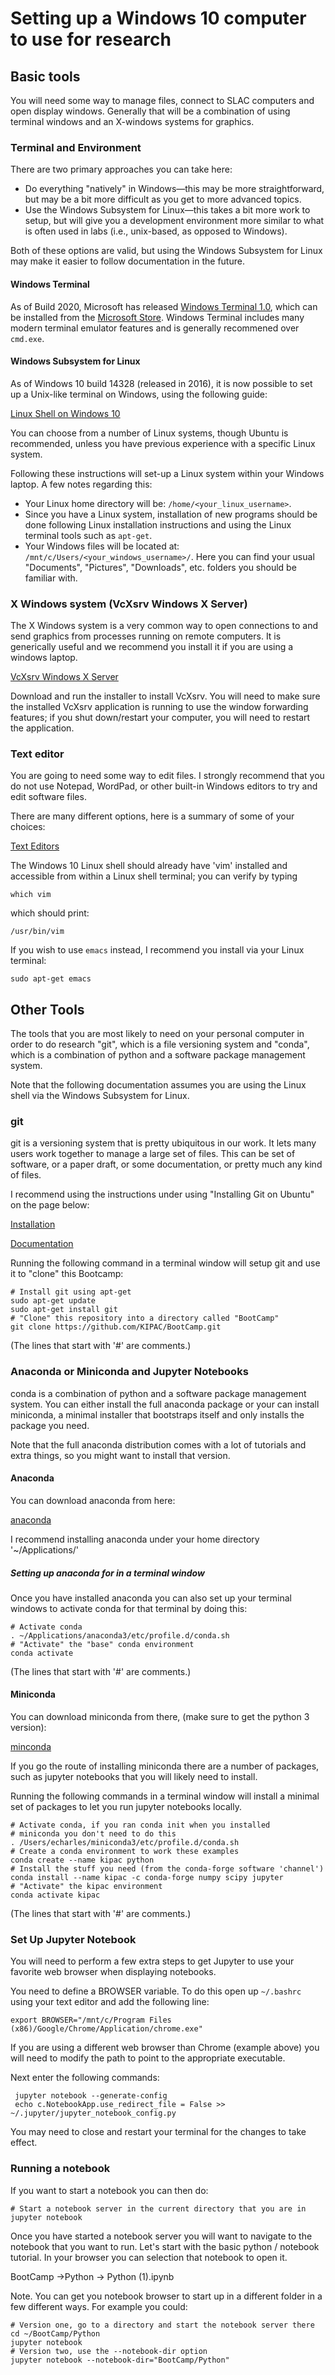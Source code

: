 # Setting up a Windows 10 computer to use for research

## Basic tools

You will need some way to manage files, connect to SLAC computers and
open display windows.  Generally that will be a combination of using
terminal windows and an X-windows systems for graphics.

### Terminal and Environment

There are two primary approaches you can take here:
- Do everything "natively" in Windows—this may be more straightforward, but may be a bit more difficult as you get to more advanced topics.
- Use the Windows Subsystem for Linux—this takes a bit more work to setup, but will give you a development environment more similar to what is often used in labs (i.e., unix-based, as opposed to Windows).

Both of these options are valid, but using the Windows Subsystem for Linux may make it easier to follow documentation in the future.

#### Windows Terminal

As of Build 2020, Microsoft has released [Windows Terminal 1.0](https://devblogs.microsoft.com/commandline/windows-terminal-1-0/), which can be installed from the [Microsoft Store](https://www.microsoft.com/en-us/p/windows-terminal/9n0dx20hk701?rtc=1&activetab=pivot:overviewtab).
Windows Terminal includes many modern terminal emulator features and is generally recommened over `cmd.exe`.

#### Windows Subsystem for Linux

As of Windows 10 build 14328 (released in 2016), it is now possible to set up a
Unix-like terminal on Windows, using the following guide:

[Linux Shell on Windows 10](https://www.howtogeek.com/249966/how-to-install-and-use-the-linux-bash-shell-on-windows-10/)

You can choose from a number of Linux systems, though Ubuntu is recommended, unless you have previous experience
with a specific Linux system.

Following these instructions will set-up a Linux system within your Windows laptop. A few notes regarding this:
* Your Linux home directory will be: `/home/<your_linux_username>`. 
* Since you have a Linux system, installation of new programs should be done following Linux installation
  instructions and using the Linux terminal tools such as `apt-get`.
* Your Windows files will be located at: `/mnt/c/Users/<your_windows_username>/`. Here you can find your usual "Documents",
  "Pictures", "Downloads", etc. folders you should be familiar with.


### X Windows system (VcXsrv Windows X Server)

The X Windows system is a very common way to open connections to and send graphics from processes running on remote computers.   It is generically useful and
we recommend you install it if you are using a windows laptop.

[VcXsrv Windows X Server](https://sourceforge.net/projects/vcxsrv/)

Download and run the installer to install VcXsrv. You will need to make sure the installed VcXsrv application is running to use the window
forwarding features; if you shut down/restart your computer, you will need to restart the application.


### Text editor

You are going to need some way to edit files.   I strongly recommend
that you do not use Notepad, WordPad, or other built-in Windows editors to try and edit software files.

There are many different options, here is a summary of some of your
choices:

[Text Editors](text_editors.md)

The Windows 10 Linux shell should already have 'vim' installed and accessible from within a Linux shell terminal; you can verify by typing

`which vim`

which should print: 

`/usr/bin/vim`

If you wish to use `emacs` instead, I recommend you install via your Linux terminal:

`sudo apt-get emacs`


## Other Tools

The tools that you are most likely to need on your personal computer
in order to do research "git", which is a file versioning system and
"conda", which is a combination of python and a software package management system.

Note that the following documentation assumes you are using the Linux shell via the Windows Subsystem for Linux.

### git

git is a versioning system that is pretty ubiquitous in our
work.  It lets many users work together to manage a large set of
files.  This can be set of software, or a paper draft, or some
documentation, or pretty much any kind of files. 

I recommend using the instructions under using "Installing Git on Ubuntu" on the page below:

[Installation](https://phoenixnap.com/kb/how-to-install-git-on-ubuntu)

[Documentation](https://xkcd.com/1597)

Running the following command in a terminal window will setup git and
use it to "clone" this Bootcamp:

    # Install git using apt-get
    sudo apt-get update
    sudo apt-get install git
    # "Clone" this repository into a directory called "BootCamp"
    git clone https://github.com/KIPAC/BootCamp.git


(The lines that start with '#' are comments.)
   

### Anaconda or Miniconda and Jupyter Notebooks

conda is a combination of python and a software package management
system.   You can either install the full anaconda package or your can
install miniconda, a minimal installer that bootstraps itself and only installs the package you need.

Note that the full anaconda distribution comes with a lot of tutorials
and extra things, so you might want to install that version.


#### Anaconda

You can download anaconda from here:

[anaconda](https://docs.anaconda.com/anaconda/install/linux/)

I recommend installing anaconda under your home directory '~/Applications/'



##### Setting up anaconda for in a terminal window 

Once you have installed anaconda you can also set up your terminal
windows to activate conda for that terminal by doing this:

    # Activate conda
    . ~/Applications/anaconda3/etc/profile.d/conda.sh
    # "Activate" the "base" conda environment
	conda activate

(The lines that start with '#' are comments.)


#### Miniconda

You can download miniconda from there, (make sure to get the python 3 version):

[minconda](https://docs.conda.io/en/latest/miniconda.html)

If you go the route of installing miniconda there are a number of packages, such as jupyter notebooks that you will likely need to install.

Running the following commands in a terminal window will install a minimal set of packages to
let you run jupyter notebooks locally. 

    # Activate conda, if you ran conda init when you installed
    # miniconda you don't need to do this
    . /Users/echarles/miniconda3/etc/profile.d/conda.sh 
    # Create a conda environment to work these examples
    conda create --name kipac python
    # Install the stuff you need (from the conda-forge software 'channel')
    conda install --name kipac -c conda-forge numpy scipy jupyter
    # "Activate" the kipac environment
	conda activate kipac

(The lines that start with '#' are comments.)

### Set Up Jupyter Notebook

You will need to perform a few extra steps to get Jupyter to use your favorite web browser when displaying notebooks.

You need to define a BROWSER variable. To do this open up `~/.bashrc` using your text editor and add the following line:

    export BROWSER="/mnt/c/Program Files (x86)/Google/Chrome/Application/chrome.exe"

If you are using a different web browser than Chrome (example above) you will need to modify the path to point to the appropriate
executable.

Next enter the following commands:

     jupyter notebook --generate-config
     echo c.NotebookApp.use_redirect_file = False >> ~/.jupyter/jupyter_notebook_config.py

You may need to close and restart your terminal for the changes to take effect.


### Running a notebook


If you want to start a notebook you can then do:

    # Start a notebook server in the current directory that you are in 
    jupyter notebook 

Once you have started a notebook server you will want to navigate to
the notebook that you want to run.  Let's start with the basic python
/ notebook tutorial.   In your browser you can selection that notebook
to open it.

BootCamp ->Python -> Python (1).ipynb

Note.   You can get you notebook browser to start up in
a different folder in a few different ways.   For example you could:

    # Version one, go to a directory and start the notebook server there
    cd ~/BootCamp/Python
	jupyter notebook
    # Version two, use the --notebook-dir option
    jupyter notebook --notebook-dir="BootCamp/Python"

<!--  LocalWords:  Miniconda Jupyter minconda kipac conda-forge numpy
 -->
<!--  LocalWords:  scipy
 -->
